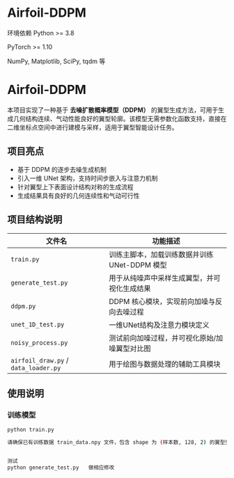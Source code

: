# Airfoil-DDPM
 
 环境依赖
Python >= 3.8

PyTorch >= 1.10

NumPy, Matplotlib, SciPy, tqdm 等


# Airfoil-DDPM

本项目实现了一种基于 **去噪扩散概率模型（DDPM）** 的翼型生成方法，可用于生成几何结构连续、气动性能良好的翼型轮廓。该模型无需参数化函数支持，直接在二维坐标点空间中进行建模与采样，适用于翼型智能设计任务。

## 项目亮点

- 基于 DDPM 的逐步去噪生成机制
- 引入一维 UNet 架构，支持时间步嵌入与注意力机制
- 针对翼型上下表面设计结构对称的生成流程
- 生成结果具有良好的几何连续性和气动可行性

## 项目结构说明

| 文件名 | 功能描述 |
|--------|----------|
| `train.py` | 训练主脚本，加载训练数据并训练 UNet-DDPM 模型 |
| `generate_test.py` | 用于从纯噪声中采样生成翼型，并可视化生成结果 |
| `ddpm.py` | DDPM 核心模块，实现前向加噪与反向去噪过程 |
| `unet_1D_test.py` | 一维UNet结构及注意力模块定义 |
| `noisy_process.py` | 测试前向加噪过程，并可视化原始/加噪翼型对比图 |
| `airfoil_draw.py` / `data_loader.py` | 用于绘图与数据处理的辅助工具模块 |

## 使用说明

### 训练模型

```bash
python train.py

请确保已有训练数据 train_data.npy 文件，包含 shape 为 (样本数, 128, 2) 的翼型坐标点数据


测试
python generate_test.py   做相应修改


